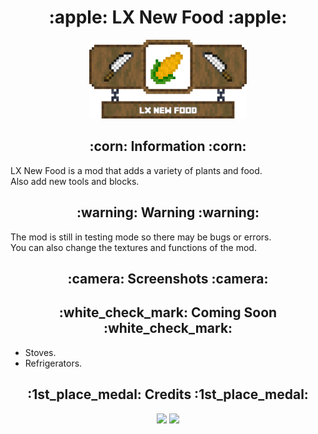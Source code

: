 <h1 align="center">:apple: LX New Food :apple:</h1>
<div align="center"><img src="/img/banner_lx_nf_hd.png" width="50%"></div>
<h2 align="center">:corn: Information :corn:</h2>
<p align="left">
LX New Food is a mod that adds a variety of plants and food.<br>
Also add new tools and blocks.<br>
</p>
<h2 align="center">:warning: Warning :warning:</h2>
<p align="left">
The mod is still in testing mode so there may be bugs or errors.<br>
You can also change the textures and functions of the mod.<br>
</p>
<h2 align="center">:camera: Screenshots :camera:</h2>
<h2 align="center">:white_check_mark: Coming Soon :white_check_mark:</h2>
<ul>
<li>Stoves.</li>
<li>Refrigerators.</li>
</ul>
<h2 align="center">:1st_place_medal: Credits :1st_place_medal:</h2>
<div align="center">
<a href="https://www.blockbench.net"><img src="[https://www.blockbench.net/images/logos/blockbench_logo_text.png](https://www.blockbench.net/_nuxt/dc80fd589cb46f0c5235e44375841ab2.svg](https://www.blockbench.net/_nuxt/dc80fd589cb46f0c5235e44375841ab2.svg)" width="25%"></a>
<a href="https://mcreator.net"><img src="https://mcreator.net/themes/mcreator/logo.svg" width="25%"></a>
</div>
